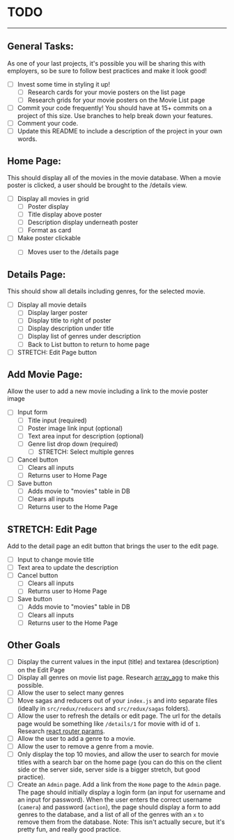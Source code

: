 # TODO
------
## General Tasks:
As one of your last projects, it's possible you will be sharing this with employers, so be sure to follow best practices and make it look good!

- [ ] Invest some time in styling it up!
    - [ ] Research cards for your movie posters on the list page
    - [ ] Research grids for your movie posters on the Movie List page
- [ ] Commit your code frequently! You should have at 15+ commits on a project of this size. Use branches to help break down your features.
- [ ] Comment your code.
- [ ] Update this README to include a description of the project in your own words.

## Home Page:
This should display all of the movies in the movie database. When a movie poster is clicked, a user should be brought to the /details view.

- [ ] Display all movies in grid
    - [ ] Poster display
    - [ ] Title display above poster
    - [ ] Description display underneath poster
    - [ ] Format as card
- [ ] Make poster clickable
    - [ ] Moves user to the /details page


## Details Page:
This should show all details including genres, for the selected movie.

- [ ] Display all movie details
    - [ ] Display larger poster
    - [ ] Display title to right of poster
    - [ ] Display description under title
    - [ ] Display list of genres under description
    - [ ] Back to List button to return to home page
- [ ] STRETCH: Edit Page button

## Add Movie Page:
Allow the user to add a new movie including a link to the movie poster image

- [ ] Input form
    - [ ] Title input (required)
    - [ ] Poster image link input (optional)
    - [ ] Text area input for description (optional)
    - [ ] Genre list drop down (required)
        - [ ] STRETCH: Select multiple genres
- [ ] Cancel button
    - [ ] Clears all inputs
    - [ ] Returns user to Home Page
- [ ] Save button
    - [ ] Adds movie to "movies" table in DB
    - [ ] Clears all inputs
    - [ ] Returns user to the Home Page 

## STRETCH: Edit Page
Add to the detail page an edit button that brings the user to the edit page.

- [ ] Input to change movie title
- [ ] Text area to update the description
- [ ] Cancel button
    - [ ] Clears all inputs
    - [ ] Returns user to Home Page
- [ ] Save button
    - [ ] Adds movie to "movies" table in DB
    - [ ] Clears all inputs
    - [ ] Returns user to the Home Page 

## Other Goals

- [ ] Display the current values in the input (title) and textarea (description) on the Edit Page
- [ ] Display all genres on movie list page. Research [array_agg](https://stackoverflow.com/questions/43458174/how-to-save-and-return-javascript-object-with-subarray-in-normalized-sql) to make this possible.
- [ ] Allow the user to select many genres
- [ ] Move sagas and reducers out of your `index.js` and into separate files (ideally in `src/redux/reducers` and `src/redux/sagas` folders).
- [ ] Allow the user to refresh the details or edit page. The url for the details page would be something like `/details/1` for movie with id of `1`. Research [react router params](https://reacttraining.com/react-router/web/example/url-params).
- [ ] Allow the user to add a genre to a movie.
- [ ] Allow the user to remove a genre from a movie.
- [ ] Only display the top 10 movies, and allow the user to search for movie titles with a search bar on the home page (you can do this on the client side or the server side, server side is a bigger stretch, but good practice).
- [ ] Create an `Admin` page. Add a link from the `Home` page to the `Admin` page. The page should initially display a login form (an input for username and an input for password). When the user enters the correct username (`camera`) and password (`action`), the page should display a form to add genres to the database, and a list of all of the genres with an `x` to remove them from the database. Note: This isn't actually secure, but it's pretty fun, and really good practice.